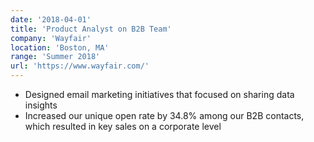 ```yaml
---
date: '2018-04-01'
title: 'Product Analyst on B2B Team'
company: 'Wayfair'
location: 'Boston, MA'
range: 'Summer 2018'
url: 'https://www.wayfair.com/'
---
```


- Designed email marketing initiatives that focused on sharing data insights
- Increased our unique open rate by 34.8% among our B2B contacts, which resulted in key sales on a corporate level
